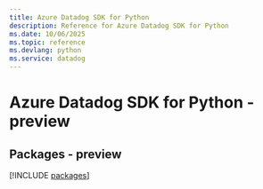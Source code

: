 ```yaml
---
title: Azure Datadog SDK for Python
description: Reference for Azure Datadog SDK for Python
ms.date: 10/06/2025
ms.topic: reference
ms.devlang: python
ms.service: datadog
---
```

# Azure Datadog SDK for Python - preview
## Packages - preview
[!INCLUDE [packages](datadog-index.md)]